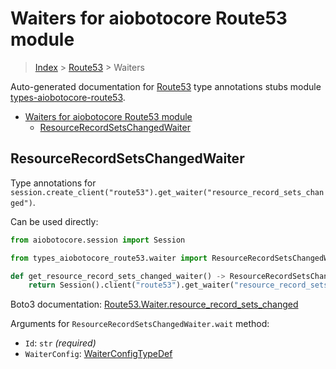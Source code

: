 <a id="waiters-for-aiobotocore-route53-module"></a>

# Waiters for aiobotocore Route53 module

> [Index](../README.md) > [Route53](./README.md) > Waiters

Auto-generated documentation for
[Route53](https://boto3.amazonaws.com/v1/documentation/api/latest/reference/services/route53.html#Route53)
type annotations stubs module
[types-aiobotocore-route53](https://pypi.org/project/types-aiobotocore-route53/).

- [Waiters for aiobotocore Route53 module](#waiters-for-aiobotocore-route53-module)
  - [ResourceRecordSetsChangedWaiter](#resourcerecordsetschangedwaiter)

<a id="resourcerecordsetschangedwaiter"></a>

## ResourceRecordSetsChangedWaiter

Type annotations for
`session.create_client("route53").get_waiter("resource_record_sets_changed")`.

Can be used directly:

```python
from aiobotocore.session import Session

from types_aiobotocore_route53.waiter import ResourceRecordSetsChangedWaiter

def get_resource_record_sets_changed_waiter() -> ResourceRecordSetsChangedWaiter:
    return Session().client("route53").get_waiter("resource_record_sets_changed")
```

Boto3 documentation:
[Route53.Waiter.resource_record_sets_changed](https://boto3.amazonaws.com/v1/documentation/api/latest/reference/services/route53.html#Route53.Waiter.ResourceRecordSetsChanged)

Arguments for `ResourceRecordSetsChangedWaiter.wait` method:

- `Id`: `str` *(required)*
- `WaiterConfig`: [WaiterConfigTypeDef](./type_defs.md#waiterconfigtypedef)
